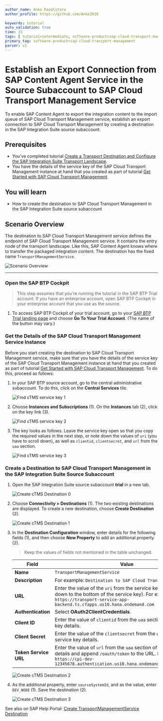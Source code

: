 ```yaml
---
author_name: Anke Ravalitera
author_profile: https://github.com/Anke2016 
  
keywords: tutorial
auto_validation: true
time: 15
tags: [ tutorial>intermediate, software-product>sap-cloud-transport-management, software-product>sap-content-agent-service, software-product>sap-integration-suite ]
primary_tag: software-product>sap-cloud-transport-management
parser: v2
---
```

# Establish an Export Connection from SAP Content Agent Service in the Source Subaccount to SAP Cloud Transport Management Service 

<!-- description --> To enable SAP Content Agent to export the integration content to the import queue of SAP Cloud Transport Management service, establish an export connection to SAP Cloud Transport Management by creating a destination in the SAP Integration Suite source subaccount.

## Prerequisites

   - You've completed tutorial [Create a Transport Destination and Configure the SAP Integration Suite Transport Landscape](btp-transport-management-cpi-04-connect-source-and-target).
   - You have the details of the service key of the SAP Cloud Transport Management instance at hand that you created as part of tutorial [Get Started with SAP Cloud Transport Management](btp-transport-management-getting-started).

## You will learn
   - How to create the destination to SAP Cloud Transport Management in the SAP Integration Suite source subaccount 
   

## Scenario Overview

The destination to SAP Cloud Transport Management service defines the endpoint of SAP Cloud Transport Management service. It contains the entry node of the transport landscape. Like this, SAP Content Agent knows where to transfer the packaged integration content. The destination has the fixed name `TransportManagementService`.

   ![Scenario Overview](screenshots/ov-create-ctms-dest.png)

---

### Open the SAP BTP Cockpit

>This step assumes that you're running the tutorial in the SAP BTP Trial account. If you have an enterprise account, open SAP BTP Cockpit in your enterprise account that you use as the source. 

1. To access SAP BTP Cockpit of your trial account, go to your [SAP BTP Trial landing page](https://account.hanatrial.ondemand.com/trial/#/home/trial) and choose **Go To Your Trial Account**. (The name of the button may vary.)


### Get the Details of the SAP Cloud Transport Management Service Instance 

Before you start creating the destination to SAP Cloud Transport Management service, make sure that you have the details of the service key of the SAP Cloud Transport Management instance at hand that you created as part of tutorial [Get Started with SAP Cloud Transport Management](btp-transport-management-getting-started). To do this, proceed as follows:

1. In your SAP BTP source account, go to the central administrative subaccount. To do this, click on the **Central Services** tile.

    ![Find cTMS service key 1](screenshots/CreatecTMSDest-01.png)

2. Choose **Instances and Subscriptions** (1). On the **Instances** tab (2), click on the key link (3).

    ![Find cTMS service key 2](screenshots/CreatecTMSDest-02.png)

3. The key looks as follows. Leave the service key open so that you copy the required values in the next step, or note down the values of `uri` (you have to scroll down), as well as `clientid`, `clientsecret`, and `url` from the `uaa` section.   
   
    ![Find cTMS service key 3](screenshots/CreatecTMSDest-03.png)


### Create a Destination to SAP Cloud Transport Management in the SAP Integration Suite Source Subaccount 

1. Open the SAP Integration Suite source subaccount **trial** in a new tab.

    ![Create cTMS Destination 0](screenshots/CreatecTMSDest-03a.png)

2. Choose **Connectivity > Destinations** (1). The two existing destinations are displayed. To create a new destination, choose **Create Destination** (2).

    ![Create cTMS Destination 1](screenshots/CreatecTMSDest-04.png)

3. In the **Destination Configuration** window, enter details for the following fields (1), and then choose **New Property** to add an additional property (2). 
    >Keep the values of fields not mentioned in the table unchanged.

    | Field | Value |
    | ---------- | ------------- |
    | **Name** | `TransportManagementService` |
    | **Description** | For example: `Destination to SAP Cloud Transport Management` |
    | **URL** | Enter the value of the `uri` from the service key details (scroll down to the bottom of the service key). For example: `https://transport-service-app-backend.ts.cfapps.us10.hana.ondemand.com` |
    | **Authentication** | Select **OAuth2ClientCredentials**. |
    | **Client ID** | Enter the value of `clientid` from the `uaa` section of the service key details. |
    | **Client Secret** | Enter the value of the `clientsecret` from the `uaa` section of the service key details. |
    | **Token Service URL** | Enter the value of `url` from the `uaa` section of the service key details and append `/oauth/token` to the URL. For example: `https://cpi-dev-12345678.authentication.us10.hana.ondemand.com/oauth/token` |

    ![Create cTMS Destination 2](screenshots/CreatecTMSDest-05.png)

4. As the additional property, enter `sourceSystemId`, and as the value, enter `DEV_NODE` (1). Save the destination (2).

    ![Create cTMS Destination 3](screenshots/CreatecTMSDest-06.png)

See also on SAP Help Portal: [Create TransportManagementService Destination](https://help.sap.com/docs/CONTENT_AGENT_SERVICE/ae1a4f2d150d468d9ff56e13f9898e07/eed66f35f9d148c8ae5b2d46ff097d8c.html)


